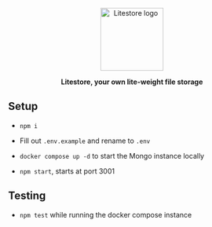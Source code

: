 <p align='center'>
    <img width='128' height='128' src='https://litestore.stamtsag.com/favicon.ico' alt='Litestore logo' />
</p>

<p align='center'>
    <b>
        Litestore,  your own lite-weight file storage
    </b>
</p>

## Setup

- `npm i`

- Fill out `.env.example` and rename to `.env`

- `docker compose up -d` to start the Mongo instance locally

- `npm start`, starts at port 3001

## Testing

- `npm test` while running the docker compose instance
